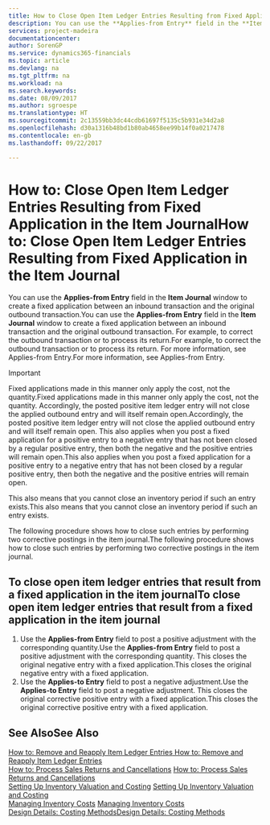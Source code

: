 ```yaml
---
title: How to Close Open Item Ledger Entries Resulting from Fixed Application in the Item Journal | Microsoft Docs
description: You can use the **Applies-from Entry** field in the **Item Journal** window to create a fixed application between an inbound transaction and the original outbound transaction. For example, to correct the outbound transaction or to process its return.
services: project-madeira
documentationcenter: 
author: SorenGP
ms.service: dynamics365-financials
ms.topic: article
ms.devlang: na
ms.tgt_pltfrm: na
ms.workload: na
ms.search.keywords: 
ms.date: 08/09/2017
ms.author: sgroespe
ms.translationtype: HT
ms.sourcegitcommit: 2c13559bb3dc44cdb61697f5135c5b931e34d2a8
ms.openlocfilehash: d30a1316b48bd1b80ab4658ee99b14f0a0217478
ms.contentlocale: en-gb
ms.lasthandoff: 09/22/2017

---
```

# <a name="how-to-close-open-item-ledger-entries-resulting-from-fixed-application-in-the-item-journal"></a><span data-ttu-id="9a007-104">How to: Close Open Item Ledger Entries Resulting from Fixed Application in the Item Journal</span><span class="sxs-lookup"><span data-stu-id="9a007-104">How to: Close Open Item Ledger Entries Resulting from Fixed Application in the Item Journal</span></span>
<span data-ttu-id="9a007-105">You can use the **Applies-from Entry** field in the **Item Journal** window to create a fixed application between an inbound transaction and the original outbound transaction.</span><span class="sxs-lookup"><span data-stu-id="9a007-105">You can use the **Applies-from Entry** field in the **Item Journal** window to create a fixed application between an inbound transaction and the original outbound transaction.</span></span> <span data-ttu-id="9a007-106">For example, to correct the outbound transaction or to process its return.</span><span class="sxs-lookup"><span data-stu-id="9a007-106">For example, to correct the outbound transaction or to process its return.</span></span> <span data-ttu-id="9a007-107">For more information, see Applies-from Entry.</span><span class="sxs-lookup"><span data-stu-id="9a007-107">For more information, see Applies-from Entry.</span></span>  

> [!IMPORTANT]  
>  <span data-ttu-id="9a007-108">Fixed applications made in this manner only apply the cost, not the quantity.</span><span class="sxs-lookup"><span data-stu-id="9a007-108">Fixed applications made in this manner only apply the cost, not the quantity.</span></span> <span data-ttu-id="9a007-109">Accordingly, the posted positive item ledger entry will not close the applied outbound entry and will itself remain open.</span><span class="sxs-lookup"><span data-stu-id="9a007-109">Accordingly, the posted positive item ledger entry will not close the applied outbound entry and will itself remain open.</span></span> <span data-ttu-id="9a007-110">This also applies when you post a fixed application for a positive entry to a negative entry that has not been closed by a regular positive entry, then both the negative and the positive entries will remain open.</span><span class="sxs-lookup"><span data-stu-id="9a007-110">This also applies when you post a fixed application for a positive entry to a negative entry that has not been closed by a regular positive entry, then both the negative and the positive entries will remain open.</span></span>  
>   
>  <span data-ttu-id="9a007-111">This also means that you cannot close an inventory period if such an entry exists.</span><span class="sxs-lookup"><span data-stu-id="9a007-111">This also means that you cannot close an inventory period if such an entry exists.</span></span>  

<span data-ttu-id="9a007-112">The following procedure shows how to close such entries by performing two corrective postings in the item journal.</span><span class="sxs-lookup"><span data-stu-id="9a007-112">The following procedure shows how to close such entries by performing two corrective postings in the item journal.</span></span>  

## <a name="to-close-open-item-ledger-entries-that-result-from-a-fixed-application-in-the-item-journal"></a><span data-ttu-id="9a007-113">To close open item ledger entries that result from a fixed application in the item journal</span><span class="sxs-lookup"><span data-stu-id="9a007-113">To close open item ledger entries that result from a fixed application in the item journal</span></span>  

1.  <span data-ttu-id="9a007-114">Use the **Applies-from Entry** field to post a positive adjustment with the corresponding quantity.</span><span class="sxs-lookup"><span data-stu-id="9a007-114">Use the **Applies-from Entry** field to post a positive adjustment with the corresponding quantity.</span></span> <span data-ttu-id="9a007-115">This closes the original negative entry with a fixed application.</span><span class="sxs-lookup"><span data-stu-id="9a007-115">This closes the original negative entry with a fixed application.</span></span>  
2.  <span data-ttu-id="9a007-116">Use the **Applies-to Entry** field to post a negative adjustment.</span><span class="sxs-lookup"><span data-stu-id="9a007-116">Use the **Applies-to Entry** field to post a negative adjustment.</span></span> <span data-ttu-id="9a007-117">This closes the original corrective positive entry with a fixed application.</span><span class="sxs-lookup"><span data-stu-id="9a007-117">This closes the original corrective positive entry with a fixed application.</span></span>  

## <a name="see-also"></a><span data-ttu-id="9a007-118">See Also</span><span class="sxs-lookup"><span data-stu-id="9a007-118">See Also</span></span>  
[<span data-ttu-id="9a007-119"> How to: Remove and Reapply Item Ledger Entries</span><span class="sxs-lookup"><span data-stu-id="9a007-119"> How to: Remove and Reapply Item Ledger Entries</span></span>](finance-how-to-remove-and-reapply-item-entries.md)  
 <span data-ttu-id="9a007-120">[How to: Process Sales Returns and Cancellations](sales-how-process-sales-returns-cancellations.md) </span><span class="sxs-lookup"><span data-stu-id="9a007-120">[How to: Process Sales Returns and Cancellations](sales-how-process-sales-returns-cancellations.md) </span></span>  
 <span data-ttu-id="9a007-121">[Setting Up Inventory Valuation and Costing](finance-set-up-inventory-valuation-and-costing.md) </span><span class="sxs-lookup"><span data-stu-id="9a007-121">[Setting Up Inventory Valuation and Costing](finance-set-up-inventory-valuation-and-costing.md) </span></span>  
 <span data-ttu-id="9a007-122">[Managing Inventory Costs](finance-manage-inventory-costs.md) </span><span class="sxs-lookup"><span data-stu-id="9a007-122">[Managing Inventory Costs](finance-manage-inventory-costs.md) </span></span>  
 [<span data-ttu-id="9a007-123">Design Details: Costing Methods</span><span class="sxs-lookup"><span data-stu-id="9a007-123">Design Details: Costing Methods</span></span>](design-details-costing-methods.md)


